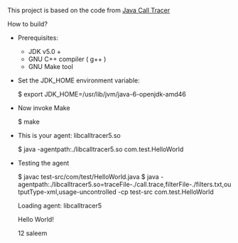 
This project is based on the code from [Java Call Tracer](http://sourceforge.net/projects/javacalltracer/)

How to build?

 * Prerequisites:

    - JDK v5.0 +
    - GNU C++ compiler ( g++ )
    - GNU Make tool

 * Set the JDK_HOME environment variable:

    $ export JDK_HOME=/usr/lib/jvm/java-6-openjdk-amd46
 
 * Now invoke Make

    $ make


 * This is your agent: libcalltracer5.so

    $ java -agentpath:./libcalltracer5.so com.test.HelloWorld


 * Testing the agent

    $ javac test-src/com/test/HelloWorld.java
    $ java -agentpath:./libcalltracer5.so=traceFile-./call.trace,filterFile-./filters.txt,outputType-xml,usage-uncontrolled -cp test-src com.test.HelloWorld

    Loading agent: libcalltracer5
    
    Hello World!
    
    12
    saleem

